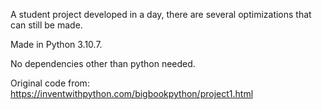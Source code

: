 A student project developed in a day, there are several optimizations that can still be made.

Made in Python 3.10.7.

No dependencies other than python needed.

Original code from:
  https://inventwithpython.com/bigbookpython/project1.html

